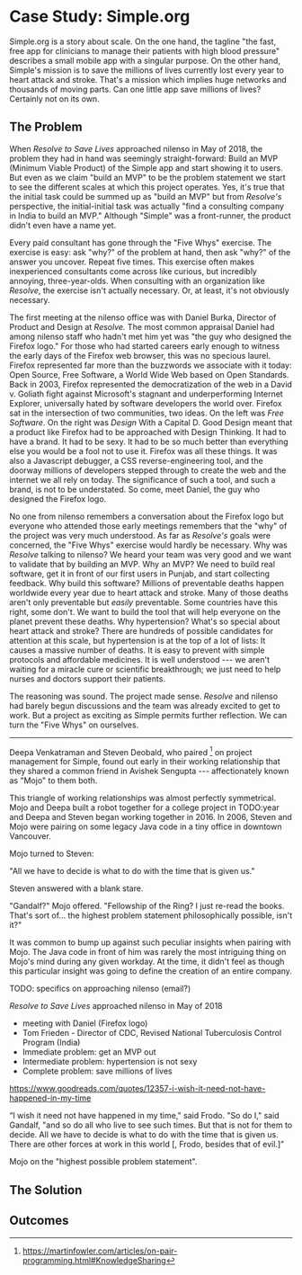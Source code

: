 
# Case Study: Simple.org

Simple.org is a story about scale. On the one hand, the tagline "the fast, free app for clinicians to manage their patients with high blood pressure" describes a small mobile app with a singular purpose. On the other hand, Simple's mission is to save the millions of lives currently lost every year to heart attack and stroke. That's a mission which implies huge networks and thousands of moving parts. Can one little app save millions of lives? Certainly not on its own.

## The Problem

When _Resolve to Save Lives_ approached nilenso in May of 2018, the problem they had in hand was seemingly straight-forward: Build an MVP (Minimum Viable Product) of the Simple app and start showing it to users. But even as we claim "build an MVP" to be the problem statement we start to see the different scales at which this project operates. Yes, it's true that the initial task could be summed up as "build an MVP" but from _Resolve's_ perspective, the initial-initial task was actually "find a consulting company in India to build an MVP." Although "Simple" was a front-runner, the product didn't even have a name yet.

Every paid consultant has gone through the "Five Whys" exercise. The exercise is easy: ask "why?" of the problem at hand, then ask "why?" of the answer you uncover. Repeat five times. This exercise often makes inexperienced consultants come across like curious, but incredibly annoying, three-year-olds. When consulting with an organization like _Resolve_, the exercise isn't actually necessary. Or, at least, it's not obviously necessary.

The first meeting at the nilenso office was with Daniel Burka, Director of Product and Design at _Resolve._ The most common appraisal Daniel had among nilenso staff who hadn't met him yet was "the guy who designed the Firefox logo." For those who had started careers early enough to witness the early days of the Firefox web browser, this was no specious laurel. Firefox represented far more than the buzzwords we associate with it today: Open Source, Free Software, a World Wide Web based on Open Standards. Back in 2003, Firefox represented the democratization of the web in a David v. Goliath fight against Microsoft's stagnant and underperforming Internet Explorer, universally hated by software developers the world over. Firefox sat in the intersection of two communities, two ideas. On the left was _Free Software_. On the right was _Design_ With a Capital D. Good Design meant that a product like Firefox had to be approached with Design Thinking. It had to have a brand. It had to be sexy. It had to be so much better than everything else you would be a fool not to use it. Firefox was all these things. It was also a Javascript debugger, a CSS reverse-engineering tool, and the doorway millions of developers stepped through to create the web and the internet we all rely on today. The significance of such a tool, and such a brand, is not to be understated. So come, meet Daniel, the guy who designed the Firefox logo.

No one from nilenso remembers a conversation about the Firefox logo but everyone who attended those early meetings remembers that the "why" of the project was very much understood. As far as _Resolve's_ goals were concerned, the "Five Whys" exercise would hardly be necessary. Why was _Resolve_ talking to nilenso? We heard your team was very good and we want to validate that by building an MVP. Why an MVP? We need to build real software, get it in front of our first users in Punjab, and start collecting feedback. Why build this software? Millions of preventable deaths happen worldwide every year due to heart attack and stroke. Many of those deaths aren't only preventable but _easily_ preventable. Some countries have this right, some don't. We want to build the tool that will help everyone on the planet prevent these deaths. Why hypertension? What's so special about heart attack and stroke? There are hundreds of possible candidates for attention at this scale, but hypertension is at the top of a lot of lists: It causes a massive number of deaths. It is easy to prevent with simple protocols and affordable medicines. It is well understood --- we aren't waiting for a miracle cure or scientific breakthrough; we just need to help nurses and doctors support their patients.

The reasoning was sound. The project made sense. _Resolve_ and nilenso had barely begun discussions and the team was already excited to get to work. But a project as exciting as Simple permits further reflection. We can turn the "Five Whys" on ourselves.

---

Deepa Venkatraman and Steven Deobald, who paired [^1] on project management for Simple, found out early in their working relationship that they shared a common friend in Avishek Sengupta --- affectionately known as "Mojo" to them both. 

This triangle of working relationships was almost perfectly symmetrical. Mojo and Deepa built a robot together for a college project in TODO:year and Deepa and Steven began working together in 2016. In 2006, Steven and Mojo were pairing on some legacy Java code in a tiny office in downtown Vancouver.

Mojo turned to Steven:

"All we have to decide is what to do with the time that is given us."

Steven answered with a blank stare.

"Gandalf?" Mojo offered. "Fellowship of the Ring? I just re-read the books. That's sort of... the highest problem statement philosophically possible, isn't it?"

It was common to bump up against such peculiar insights when pairing with Mojo. The Java code in front of him was rarely the most intriguing thing on Mojo's mind during any given workday. At the time, it didn't feel as though this particular insight was going to define the creation of an entire company.




TODO: specifics on approaching nilenso (email?)

_Resolve to Save Lives_ approached nilenso in May of 2018

- meeting with Daniel (Firefox logo)
- Tom Frieden - Director of CDC, Revised National Tuberculosis Control Program (India)
- Immediate problem: get an MVP out
- Intermediate problem: hypertension is not sexy
- Complete problem: save millions of lives

https://www.goodreads.com/quotes/12357-i-wish-it-need-not-have-happened-in-my-time

“I wish it need not have happened in my time," said Frodo.
"So do I," said Gandalf, "and so do all who live to see such times. But that is not for them to decide. All we have to decide is what to do with the time that is given us. There are other forces at work in this world [, Frodo, besides that of evil.]”

Mojo on the "highest possible problem statement".

## The Solution

## Outcomes

[^1]: https://martinfowler.com/articles/on-pair-programming.html#KnowledgeSharing